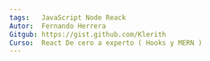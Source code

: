 ```yaml
---
tags:   JavaScript Node Reack
Autor:  Fernando Herrera
Gitgub: https://gist.github.com/Klerith
Curso:  React De cero a experto ( Hooks y MERN )
---
```

